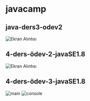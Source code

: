 # javacamp

## java-ders3-odev2
![Ekran Alıntısı](https://user-images.githubusercontent.com/77547474/116893861-1ed09980-ac3a-11eb-97c0-e027bc9cd294.PNG)

## 4-ders-ödev-2-javaSE1.8
![Ekran Alıntısı](https://user-images.githubusercontent.com/77547474/117014153-328f0500-acf9-11eb-9da7-6d86befcd672.PNG)


## 4-ders-ödev-3-javaSE1.8
![main](https://user-images.githubusercontent.com/77547474/117075276-3a709880-ad3d-11eb-8d57-55fab087efc9.PNG)
![console](https://user-images.githubusercontent.com/77547474/117075293-3fcde300-ad3d-11eb-98ad-0fe25b5f5255.PNG)




